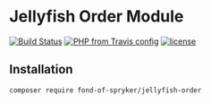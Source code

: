 # Jellyfish Order Module
[![Build Status](https://travis-ci.org/fond-of/spryker-jellyfish-order.svg?branch=master)](https://travis-ci.org/fond-of/spryker-jellyfish-order)
[![PHP from Travis config](https://img.shields.io/travis/php-v/symfony/symfony.svg)](https://php.net/)
[![license](https://img.shields.io/github/license/mashape/apistatus.svg)](https://packagist.org/packages/fond-of-spryker/jellyfish-order)

## Installation

```
composer require fond-of-spryker/jellyfish-order
```
